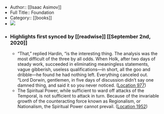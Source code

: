 - Author:: [[Isaac Asimov]]
- Full Title:: Foundation
- Category:: [[books]]
- ![](https://images-na.ssl-images-amazon.com/images/I/61O7NtHtGFL._SL400_.jpg)
- ### Highlights first synced by [[readwise]] [[September 2nd, 2020]]
    - “That,” replied Hardin, “is the interesting thing. The analysis was the most difficult of the three by all odds. When Holk, after two days of steady work, succeeded in eliminating meaningless statements, vague gibberish, useless qualifications—in short, all the goo and dribble—he found he had nothing left. Everything canceled out. “Lord Dorwin, gentlemen, in five days of discussion didn’t say one damned thing, and said it so you never noticed. ([Location 977](https://readwise.io/to_kindle?action=open&asin=B000FC1PWA&location=977))
    - The Spiritual Power, while sufficient to ward off attacks of the Temporal, is not sufficient to attack in turn. Because of the invariable growth of the counteracting force known as Regionalism, or Nationalism, the Spiritual Power cannot prevail. ([Location 1952](https://readwise.io/to_kindle?action=open&asin=B000FC1PWA&location=1952))
